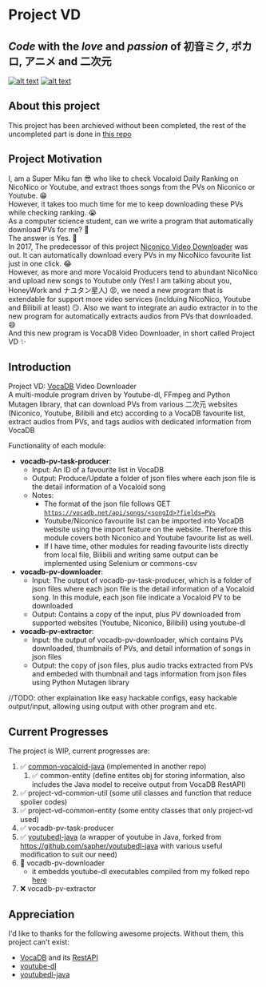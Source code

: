 # Project VD

## *Code* with the _love_ and _passion_ of **初音ミク**, **ボカロ**, **アニメ** and **二次元**

[![alt text](https://upload.wikimedia.org/wikipedia/de/c/ce/NicoNicoDouga-Logo-Vector.svg)](https://www.nicovideo.jp/  "ニコニコ動画")
[![alt text](https://i.loli.net/2020/08/13/LcM7GFqzHb2WuoS.png)](https://ec.crypton.co.jp/pages/prod/vocaloid/mikuv4x "初音ミクv4x")

## About this project

This project has been archieved without been completed, the rest of the uncompleted part is done in [this repo](https://github.com/CXwudi/vocadb-video-downloader-new)

## Project Motivation

I, am a Super Miku fan 😎 who like to check Vocaloid Daily Ranking on NicoNico or Youtube, and extract thoes songs from the PVs on Niconico or Youtube. 😁  
However, it takes too much time for me to keep downloading these PVs while checking ranking. 😭  
As a computer science student, can we write a program that automatically download PVs for me? 🤔  
The answer is Yes. 🤩  
In 2017, The predecessor of this project [Niconico Video Downloader](https://github.com/CXwudi/Niconico-Video-Downloader) was out. It can automatically download every PVs in my NicoNico favourite list just in one click. 😂  
However, as more and more Vocaloid Producers tend to abundant NicoNico and upload new songs to Youtube only (Yes! I am talking about you, HoneyWork and ナユタン星人) 😡, we need a new program that is extendable for support more video services (inclduing NicoNico, Youtube and Bilibili at least) 😏. Also we want to integrate an audio extractor in to the new program for automatically extracts audios from PVs that downloaded. 😄  
And this new program is VocaDB Video Downloader, in short called Project VD ✨

## Introduction

Project VD: [VocaDB](https://vocadb.net/) Video Downloader  
A multi-module program driven by Youtube-dl, FFmpeg and Python Mutagen library,
that can download PVs from various 二次元 websites (Niconico, Youtube, Bilibili and etc) according to a VocaDB favourite list, extract audios from PVs, and tags audios with dedicated information from VocaDB  

Functionality of each module:

* **vocadb-pv-task-producer**:
  * Input: An ID of a favourite list in VocaDB
  * Output: Produce/Update a folder of json files where each json file is the detail information of a Vocaloid song
  * Notes:
    * The format of the json file follows GET [`https://vocadb.net/api/songs/<songId>?fields=PVs`](https://vocadb.net/swagger/ui/index#!/SongApi/SongApi_GetById "VocaDB Api Doc Page")
    * Youtube/Niconico favourite list can be imported into VocaDB website using the import feature on the website. Therefore this module covers both Niconico and Youtube favourite list as well.
    * If I have time, other modules for reading favourite lists directly from local file, Bilibili and writing same output can be implemented using Selenium or commons-csv
* **vocadb-pv-downloader**:
  * Input: The output of vocadb-pv-task-producer, which is a folder of json files where each json file is the detail information of a Vocaloid song. In this module, each json file indicate a Vocaloid PV to be downloaded
  * Output: Contains a copy of the input, plus PV downloaded from supported websites (Youtube, Niconico, Bilibili) using youtube-dl
* **vocadb-pv-extractor**:
  * Input: the output of vocadb-pv-downloader, which contains PVs downloaded, thumbnails of PVs, and detail information of songs in json files
  * Output: the copy of json files, plus audio tracks extracted from PVs and embeded with thumbnail and tags information from json files using Python Mutagen library

//TODO: other explaination like easy hackable configs, easy hackable output/input, allowing using output with other program and etc.

## Current Progresses

The project is WIP, current progresses are:

1. ✅ [common-vocaloid-java](https://github.com/CXwudi/common-vocaloid-java) (implemented in another repo)
   1. ✅ common-entity (define entites obj for storing information, also includes the Java model to receive output from VocaDB RestAPI)
2. ✅ project-vd-common-util (some util classes and function that reduce spolier codes)
3. ✅ project-vd-common-entity (some entity classes that only project-vd used)
4. ✅ vocadb-pv-task-producer
5. ✅ [youtubedl-java](https://github.com/CXwudi/youtubedl-java) (a wrapper of youtube in Java, forked from <https://github.com/sapher/youtubedl-java> with various useful modification to suit our need)
6. 🔄 vocadb-pv-downloader
   * it embedds youtube-dl executables compiled from my folked repo [here](https://github.com/CXwudi/youtube-dl-niconico-enhanced)  
7. ❌ vocadb-pv-extractor

## Appreciation

I'd like to thanks for the following awesome projects.
Without them, this project can't exist:

* [VocaDB](https://github.com/VocaDB/vocadb) and its [RestAPI](https://vocadb.net/swagger/ui/index#/)
* [youtube-dl](https://github.com/ytdl-org/youtube-dl)
* [youtubedl-java](https://github.com/sapher/youtubedl-java)
